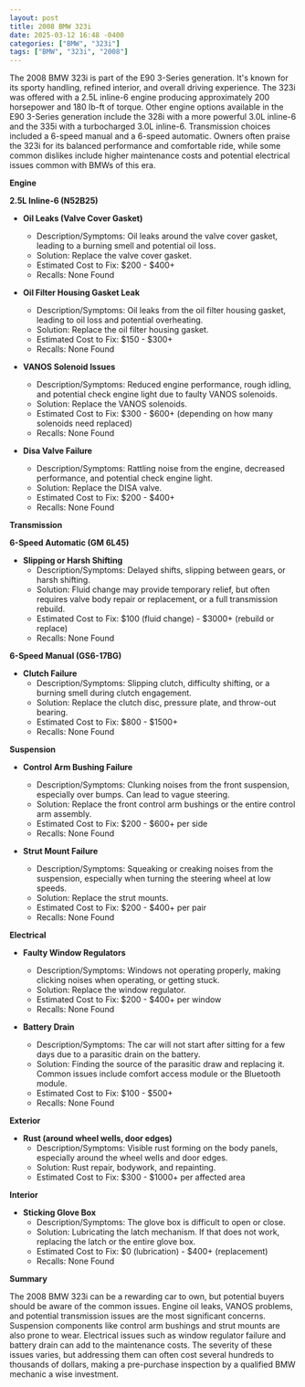 ```yaml
---
layout: post
title: 2008 BMW 323i
date: 2025-03-12 16:48 -0400
categories: ["BMW", "323i"]
tags: ["BMW", "323i", "2008"]
---
```

The 2008 BMW 323i is part of the E90 3-Series generation. It's known for its sporty handling, refined interior, and overall driving experience. The 323i was offered with a 2.5L inline-6 engine producing approximately 200 horsepower and 180 lb-ft of torque. Other engine options available in the E90 3-Series generation include the 328i with a more powerful 3.0L inline-6 and the 335i with a turbocharged 3.0L inline-6. Transmission choices included a 6-speed manual and a 6-speed automatic. Owners often praise the 323i for its balanced performance and comfortable ride, while some common dislikes include higher maintenance costs and potential electrical issues common with BMWs of this era.

**Engine**

**2.5L Inline-6 (N52B25)**

*   **Oil Leaks (Valve Cover Gasket)**
    *   Description/Symptoms: Oil leaks around the valve cover gasket, leading to a burning smell and potential oil loss.
    *   Solution: Replace the valve cover gasket.
    *   Estimated Cost to Fix: $200 - $400+
    *   Recalls: None Found

*   **Oil Filter Housing Gasket Leak**
    *   Description/Symptoms: Oil leaks from the oil filter housing gasket, leading to oil loss and potential overheating.
    *   Solution: Replace the oil filter housing gasket.
    *   Estimated Cost to Fix: $150 - $300+
    *   Recalls: None Found

*   **VANOS Solenoid Issues**
    *   Description/Symptoms: Reduced engine performance, rough idling, and potential check engine light due to faulty VANOS solenoids.
    *   Solution: Replace the VANOS solenoids.
    *   Estimated Cost to Fix: $300 - $600+ (depending on how many solenoids need replaced)
    *   Recalls: None Found

*   **Disa Valve Failure**
    *   Description/Symptoms: Rattling noise from the engine, decreased performance, and potential check engine light.
    *   Solution: Replace the DISA valve.
    *   Estimated Cost to Fix: $200 - $400+
    *   Recalls: None Found

**Transmission**

**6-Speed Automatic (GM 6L45)**

*   **Slipping or Harsh Shifting**
    *   Description/Symptoms: Delayed shifts, slipping between gears, or harsh shifting.
    *   Solution: Fluid change may provide temporary relief, but often requires valve body repair or replacement, or a full transmission rebuild.
    *   Estimated Cost to Fix: $100 (fluid change) - $3000+ (rebuild or replace)
    *   Recalls: None Found

**6-Speed Manual (GS6-17BG)**

*   **Clutch Failure**
    *   Description/Symptoms: Slipping clutch, difficulty shifting, or a burning smell during clutch engagement.
    *   Solution: Replace the clutch disc, pressure plate, and throw-out bearing.
    *   Estimated Cost to Fix: $800 - $1500+
    *   Recalls: None Found

**Suspension**

*   **Control Arm Bushing Failure**
    *   Description/Symptoms: Clunking noises from the front suspension, especially over bumps. Can lead to vague steering.
    *   Solution: Replace the front control arm bushings or the entire control arm assembly.
    *   Estimated Cost to Fix: $200 - $600+ per side
    *   Recalls: None Found

*   **Strut Mount Failure**
    *   Description/Symptoms: Squeaking or creaking noises from the suspension, especially when turning the steering wheel at low speeds.
    *   Solution: Replace the strut mounts.
    *   Estimated Cost to Fix: $200 - $400+ per pair
    *   Recalls: None Found

**Electrical**

*   **Faulty Window Regulators**
    *   Description/Symptoms: Windows not operating properly, making clicking noises when operating, or getting stuck.
    *   Solution: Replace the window regulator.
    *   Estimated Cost to Fix: $200 - $400+ per window
    *   Recalls: None Found

*   **Battery Drain**
    *   Description/Symptoms: The car will not start after sitting for a few days due to a parasitic drain on the battery.
    *   Solution: Finding the source of the parasitic draw and replacing it. Common issues include comfort access module or the Bluetooth module.
    *   Estimated Cost to Fix: $100 - $500+
    *   Recalls: None Found

**Exterior**

*   **Rust (around wheel wells, door edges)**
    *   Description/Symptoms: Visible rust forming on the body panels, especially around the wheel wells and door edges.
    *   Solution: Rust repair, bodywork, and repainting.
    *   Estimated Cost to Fix: $300 - $1000+ per affected area

**Interior**

*   **Sticking Glove Box**
    *   Description/Symptoms: The glove box is difficult to open or close.
    *   Solution: Lubricating the latch mechanism. If that does not work, replacing the latch or the entire glove box.
    *   Estimated Cost to Fix: $0 (lubrication) - $400+ (replacement)
    *   Recalls: None Found

**Summary**

The 2008 BMW 323i can be a rewarding car to own, but potential buyers should be aware of the common issues. Engine oil leaks, VANOS problems, and potential transmission issues are the most significant concerns. Suspension components like control arm bushings and strut mounts are also prone to wear. Electrical issues such as window regulator failure and battery drain can add to the maintenance costs. The severity of these issues varies, but addressing them can often cost several hundreds to thousands of dollars, making a pre-purchase inspection by a qualified BMW mechanic a wise investment.

